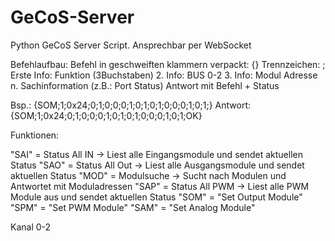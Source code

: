 # GeCoS-Server
Python GeCoS Server Script. Ansprechbar per WebSocket


Befehlaufbau:
Befehl in geschweiften klammern verpackt: {}
Trennzeichen: ;
Erste Info: Funktion (3Buchstaben)
2. Info: BUS 0-2
3. Info: Modul Adresse
n. Sachinformation (z.B.: Port Status)
Antwort mit Befehl + Status

Bsp.: {SOM;1;0x24;0;1;0;0;0;1;0;1;0;1;0;0;0;1;0;1;}
Antwort: {SOM;1;0x24;0;1;0;0;0;1;0;1;0;1;0;0;0;1;0;1;OK}

Funktionen:

"SAI" = Status All IN -> Liest alle Eingangsmodule und sendet aktuellen Status
"SAO" = Status All Out -> Liest alle Ausgangsmodule und sendet aktuellen Status
"MOD" = Modulsuche -> Sucht nach Modulen und Antwortet mit Moduladressen
"SAP" = Status All PWM -> Liest alle PWM Module aus und sendet aktuellen Status
"SOM" = "Set Output Module"
"SPM" = "Set PWM Module"
"SAM" = "Set Analog Module"

Kanal 0-2